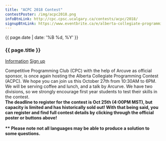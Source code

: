 ```yaml
---
title: "ACPC 2018 Contest"
contestPoster: /img/acpc2018.png
infoBtnLink: http://cpc.cpsc.ucalgary.ca/contests/acpc/2018/
signupBtnLink: https://www.eventbrite.ca/e/alberta-collegiate-programming-contest-2018-tickets-50873456879
---
```


<div class="card post-dec">      
<div class="card-body">
<div class="container-fluid">   
<div class="row">
<div class = "col-xs-12 col-md-5">

<img class="blog-img rounded mx-auto mr-3" src="{{ page.contestPoster }}" alt="">    

</div>

<div class = "col-xs-12 col-md-7">
<div class = "date-dec"> {{ page.date | date: '%B %d, %Y' }}</div>
<h3 class = "blog-title">{{ page.title }}</h3>      
<div class = "blog-line"></div> 

<div class = "blog-btns">
<a class="btn contest-btn" href="{{ page.infoBtnLink }}" role="button">Information</a>
<a class="btn contest-btn" href="{{ page.signupBtnLink }}" role="button">Sign up</a>
</div>

<p>
Competitive Programming Club (CPC) with the help of Arcuve as official sponsor, is once again hosting the Alberta Collegiate Programming Contest (ACPC). We hope you can join us this October 27th from 10:30AM to 6PM. We will be serving coffee and lunch, and a talk by Arcurve. We have two divisions, so we strongly encourage first year students to test their skills in the contest.
<br>
<b>The deadline to register for the contest is Oct 25th (4:00PM MST), but capacity is limited and has historically sold out! With that being said, you can register and find full contest details by clicking through the official poster or buttons above!
<br><br> ** Please note not all languages may be able to produce a solution to some questions.</b>

</p>

</div>
</div>
</div>
</div>
</div>